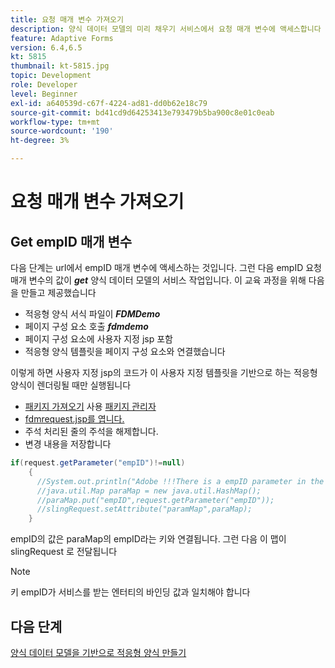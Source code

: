 ```yaml
---
title: 요청 매개 변수 가져오기
description: 양식 데이터 모델의 미리 채우기 서비스에서 요청 매개 변수에 액세스합니다
feature: Adaptive Forms
version: 6.4,6.5
kt: 5815
thumbnail: kt-5815.jpg
topic: Development
role: Developer
level: Beginner
exl-id: a640539d-c67f-4224-ad81-dd0b62e18c79
source-git-commit: bd41cd9d64253413e793479b5ba900c8e01c0eab
workflow-type: tm+mt
source-wordcount: '190'
ht-degree: 3%

---
```


# 요청 매개 변수 가져오기

## Get empID 매개 변수

다음 단계는 url에서 empID 매개 변수에 액세스하는 것입니다. 그런 다음 empID 요청 매개 변수의 값이 **_get_** 양식 데이터 모델의 서비스 작업입니다.
이 교육 과정을 위해 다음을 만들고 제공했습니다

* 적응형 양식 서식 파일이 **_FDMDemo_**
* 페이지 구성 요소 호출 **_fdmdemo_**
* 페이지 구성 요소에 사용자 지정 jsp 포함
* 적응형 양식 템플릿을 페이지 구성 요소와 연결했습니다

이렇게 하면 사용자 지정 jsp의 코드가 이 사용자 지정 템플릿을 기반으로 하는 적응형 양식이 렌더링될 때만 실행됩니다

* [패키지 가져오기](assets/template-page-component.zip) 사용 [패키지 관리자](http://localhost:4502/crx/packmgr/index.jsp)
* [fdmrequest.jsp를 엽니다.](http://localhost:4502/crx/de/index.jsp#/apps/fdmdemo/component/page/fdmdemo/fdmrequest.jsp)
* 주석 처리된 줄의 주석을 해제합니다.
* 변경 내용을 저장합니다

```java
if(request.getParameter("empID")!=null)
    {
      //System.out.println("Adobe !!!There is a empID parameter in the request "+request.getParameter("empID"));
      //java.util.Map paraMap = new java.util.HashMap();
      //paraMap.put("empID",request.getParameter("empID"));
      //slingRequest.setAttribute("paramMap",paraMap);
    }
```

empID의 값은 paraMap의 empID라는 키와 연결됩니다. 그런 다음 이 맵이 slingRequest 로 전달됩니다

>[!NOTE]
>
>키 empID가 서비스를 받는 엔터티의 바인딩 값과 일치해야 합니다

## 다음 단계

[양식 데이터 모델을 기반으로 적응형 양식 만들기](./create-adaptive-form.md)
